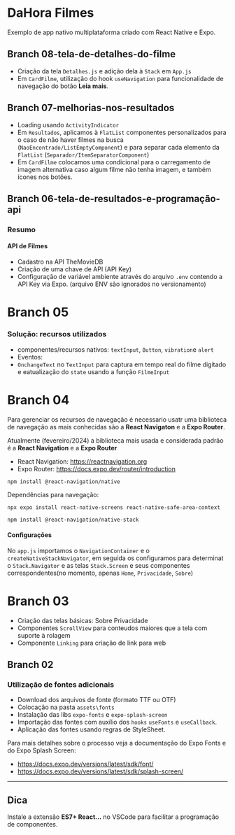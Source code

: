 # DaHora Filmes

Exemplo de app nativo multiplataforma criado com React Native e Expo.

## Branch 08-tela-de-detalhes-do-filme

- Criação da tela `Detalhes.js` e adição dela à `Stack` em `App.js`
- Em `CardFilme`, utilização do hook `useNavigation` para funcionalidade de navegação do botão **Leia mais**.

## Branch 07-melhorias-nos-resultados

- Loading usando `ActivityIndicator`
- Em `Resultados`, aplicamos à `FlatList` componentes personalizados para o caso de não haver filmes na busca (`NaoEncontrado/ListEmptyComponent`) e
  para separar cada elemento da `FlatList` (`Separador/ItemSeparatorComponent`)
- Em `CardFilme` colocamos uma condicional para o carregamento de imagem alternativa caso algum filme não tenha imagem, e também ícones nos botões.

## Branch 06-tela-de-resultados-e-programação-api

### Resumo

#### API de Filmes

- Cadastro na API TheMovieDB
- Criação de uma chave de API (API Key)
- Configuração de variável ambiente através do arquivo `.env` contendo a API Key via Expo. (arquivo ENV são ignorados no versionamento)

# Branch 05

### Solução: recursos utilizados

- componentes/recursos nativos: `textInput`, `Button`, `vibration`e `alert`
- Eventos:
- `OnchangeText` no `TextInput` para captura em tempo real do filme digitado e eatualização do `state` usando a função `FilmeInput`

# Branch 04

Para gerenciar os recursos de navegação é necessario usatr uma biblioteca de navegação
as mais conhecidas são a **React Navigaton** e a **Expo Router**.

Atualmente (fevereiro/2024) a biblioteca mais usada e considerada padrão é a **React Navigation** e a **Expo Router**

- React Navigation: https://reactnavigation.org
- Expo Router: https://docs.expo.dev/router/introduction

`npm install @react-navigation/native`

Dependências para navegação:

`npx expo install react-native-screens react-native-safe-area-context`

`npm install @react-navigation/native-stack`

#### Configurações

No `app.js` importamos o `NavigationContainer` e o `createNativeStackNavigator`, em seguida os configuramos para determinat o `Stack.Navigator` e as telas `Stack.Screen` e seus componentes correspondentes(no momento, apenas `Home`, `Privacidade`, `Sobre`)

# Branch 03

- Criação das telas básicas: Sobre Privacidade
- Componentes `ScrollView` para conteudos maiores que a tela com suporte à rolagem
- Componente `Linking` para criação de link para web

## Branch 02

### Utilização de fontes adicionais

- Download dos arquivos de fonte (formato TTF ou OTF)
- Colocação na pasta `assets\fonts`
- Instalação das libs `expo-fonts` e `expo-splash-screen`
- Importação das fontes com auxílio dos `hooks` `useFonts` e `useCallback`.
- Aplicação das fontes usando regras de StyleSheet.

Para mais detalhes sobre o processo veja a documentação do Expo Fonts e do Expo Splash Screen:

- https://docs.expo.dev/versions/latest/sdk/font/
- https://docs.expo.dev/versions/latest/sdk/splash-screen/

---

## Dica

Instale a extensão **ES7+ React...** no VSCode para facilitar a programação de componentes.
